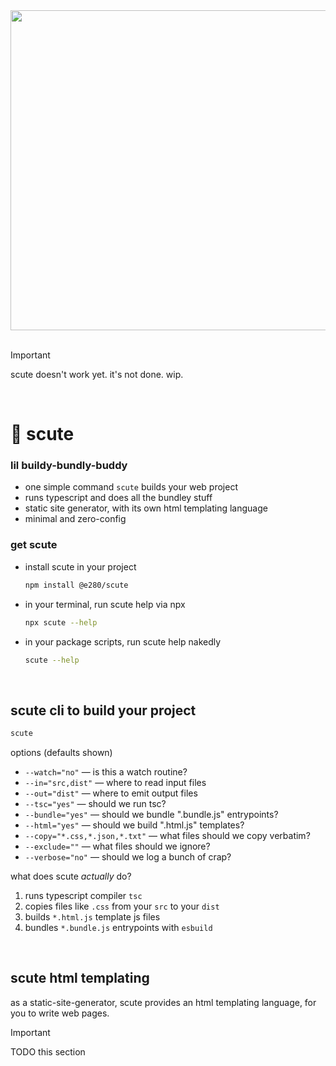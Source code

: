 
<div align="center"><img alt="" width="512" src="./assets/scute.avif"/></div>

<br/>

> [!IMPORTANT]  
> scute doesn't work yet. it's not done. wip.

<br/>

# 🐢 scute

### lil buildy-bundly-buddy
- one simple command `scute` builds your web project
- runs typescript and does all the bundley stuff
- static site generator, with its own html templating language
- minimal and zero-config

### get scute
- install scute in your project
  ```sh
  npm install @e280/scute
  ```
- in your terminal, run scute help via npx
  ```sh
  npx scute --help
  ```
- in your package scripts, run scute help nakedly
  ```sh
  scute --help
  ```

<br/>

## scute cli to build your project

```sh
scute
```

options (defaults shown)
- `--watch="no"` — is this a watch routine?
- `--in="src,dist"` — where to read input files
- `--out="dist"` — where to emit output files
- `--tsc="yes"` — should we run tsc?
- `--bundle="yes"` — should we bundle ".bundle.js" entrypoints?
- `--html="yes"` — should we build ".html.js" templates?
- `--copy="*.css,*.json,*.txt"` — what files should we copy verbatim?
- `--exclude=""` — what files should we ignore?
- `--verbose="no"` — should we log a bunch of crap?

what does scute *actually* do?
1. runs typescript compiler `tsc`
1. copies files like `.css` from your `src` to your `dist`
1. builds `*.html.js` template js files
1. bundles `*.bundle.js` entrypoints with `esbuild`

<br/>

## scute html templating

as a static-site-generator, scute provides an html templating language, for you to write web pages.

> [!IMPORTANT]  
> TODO this section

